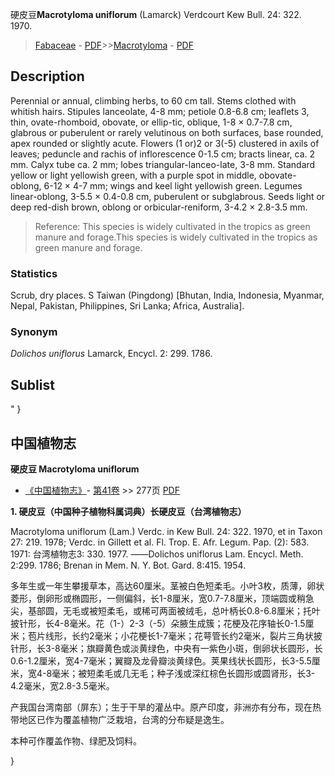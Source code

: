 硬皮豆**Macrotyloma uniflorum** (Lamarck) Verdcourt Kew Bull. 24: 322. 1970.

> [Fabaceae](http://www.iplant.cn/info/Fabaceae?t=foc) - [PDF](http://www.iplant.cn/foc/pdf/Fabaceae.pdf)>>[Macrotyloma](http://www.iplant.cn/info/Macrotyloma?t=foc) - [PDF](http://www.iplant.cn/foc/pdf/Macrotyloma.pdf)

## Description

Perennial or annual, climbing herbs, to 60 cm tall. Stems clothed with whitish hairs. Stipules lanceolate, 4-8 mm; petiole 0.8-6.8 cm; leaflets 3, thin, ovate-rhomboid, obovate, or ellip-tic, oblique, 1-8 × 0.7-7.8 cm, glabrous or puberulent or rarely velutinous on both surfaces, base rounded, apex rounded or slightly acute. Flowers (1 or)2 or 3(-5) clustered in axils of leaves; peduncle and rachis of inflorescence 0-1.5 cm; bracts linear, ca. 2 mm. Calyx tube ca. 2 mm; lobes triangular-lanceo-late, 3-8 mm. Standard yellow or light yellowish green, with a purple spot in middle, obovate-oblong, 6-12 × 4-7 mm; wings and keel light yellowish green. Legumes linear-oblong, 3-5.5 × 0.4-0.8 cm, puberulent or subglabrous. Seeds light or deep red-dish brown, oblong or orbicular-reniform, 3-4.2 × 2.8-3.5 mm.

> Reference: 
> This species is widely cultivated in the tropics as green manure and forage.This species is widely cultivated in the tropics as green manure and forage.

### Statistics
Scrub, dry places. S Taiwan (Pingdong) [Bhutan, India, Indonesia, Myanmar, Nepal, Pakistan, Philippines, Sri Lanka; Africa, Australia].

### Synonym
*Dolichos uniflorus* Lamarck, Encycl. 2: 299. 1786.

## Sublist
"
}
## 中国植物志

**硬皮豆 Macrotyloma uniflorum**

* [《中国植物志》](http://www.iplant.cn/frps)- [第41卷](http://www.iplant.cn/frps/vol/41) >> 277页 [PDF](http://www.iplant.cn/frps/pdf/41/277.pdf)

**1. 硬皮豆（中国种子植物科属词典）长硬皮豆（台湾植物志）**

Macrotyloma uniflorum (Lam.) Verdc. in Kew Bull. 24: 322. 1970, et in Taxon 27: 219. 1978; Verdc. in Gillett et al. Fl. Trop. E. Afr. Legum. Pap. (2): 583. 1971: 台湾植物志3: 330. 1977. ——Dolichos uniflorus Lam. Encycl. Meth. 2:299. 1786; Brenan in Mem. N. Y. Bot. Gard. 8:415. 1954.

多年生或一年生攀援草本，高达60厘米。茎被白色短柔毛。小叶3枚，质薄，卵状菱形，倒卵形或椭圆形，一侧偏斜，长1-8厘米，宽0.7-7.8厘米，顶端圆或稍急尖，基部圆，无毛或被短柔毛，或稀可两面被绒毛，总叶柄长0.8-6.8厘米；托叶披针形，长4-8毫米。花（1-）2-3（-5）朵腋生成簇；花梗及花序轴长0-1.5厘米；苞片线形，长约2毫米；小花梗长1-7毫米；花萼管长约2毫米，裂片三角状披针形，长3-8毫米；旗瓣黄色或淡黄绿色，中央有一紫色小斑，倒卵状长圆形，长0.6-1.2厘米，宽4-7毫米；翼瓣及龙骨瓣淡黄绿色。荚果线状长圆形，长3-5.5厘米，宽4-8毫米；被短柔毛或几无毛；种子浅或深红棕色长圆形或圆肾形，长3-4.2毫米，宽2.8-3.5毫米。

产我国台湾南部（屏东）；生于干旱的灌丛中。原产印度，非洲亦有分布，现在热带地区已作为覆盖植物广泛栽培，台湾的分布疑是逸生。

本种可作覆盖作物、绿肥及饲料。

}